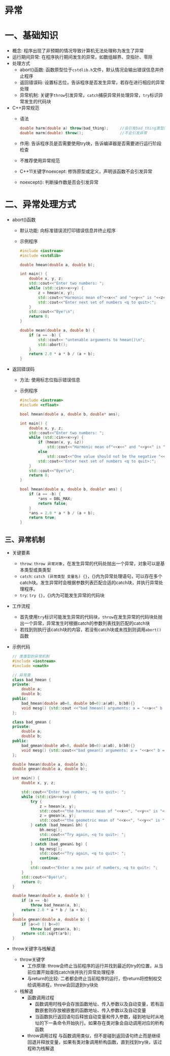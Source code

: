# 异常

# 一、基础知识

- 概念: 程序出现了非预期的情况导致计算机无法处理称为发生了异常
- 运行期间异常: 在程序执行期间发生的异常，如数组越界、空指针、零除
- 处理方式
  - abort()函数: 函数原型位于`cstdlib.h`文件，默认情况会输出错误信息并终止程序
  - 返回错误码: 设置标志位，告诉程序是否发生异常，若存在进行相应的异常处理
  - 异常机制: 关键字`throw`引发异常，`catch`捕获异常并处理异常，`try`标识异常发生的代码块
- C++异常规范
  - 语法

    ```C++
    double harm(double a) throw(bad_thing);     //会引发bad_thing类型的异常
    double marm(double) throw();                //不会引发异常
    ``` 

  - 作用: 告诉程序员是否需要使用try块，告诉编译器是否需要进行运行阶段检查
  - 不推荐使用异常规范
  - C++11关键字noexcept: 修饰原型或定义，声明该函数不会引发异常
  - noexcept(): 判断操作数是否会引发异常

# 二、异常处理方式

- abort()函数
  - 默认功能: 向标准错误流打印错误信息并终止程序
  - 示例程序

    ```C++
    #include <iostream>
    #include <cstdlib>

    double hmean(double a, double b);

    int main() {
        double x, y, z;
        std::cout<<"Enter two numbers: ";
        while (std::cin>>x>>y) {
            z = hmean(x, y);
            std::cout<<"Harmonic mean of"<<x<<" and "<<y<<" is "<<z<<std::endl;
            std::cout<<"Enter next set of numbers <q to quit>:";
        }
        std::cout<<"Bye!\n";
        return 0;
    }

    double mean(double a, double b) {
        if (a == -b) {
            std::cout<< "untenable arguments to hmean()\n";
            std::abort();
        }
        return 2.0 * a * b / (a + b);
    }
    ```

- 返回错误码
  - 方法: 使用标志位指示错误信息
  - 示例程序

    ```C++
    #include <iostream>
    #include <cfloat>

    bool hmean(double a, double b, double* ans);

    int main() {
        double x, y, z;
        std::cout<<"Enter two numbers: ";
        while (std::cin>>x>>y) {
            if (hmean(x, y, &z)) 
                std::cout<<"Harmonic mean of"<<x<<" and "<<y<<" is "<<z<<std::endl;
            else 
                std::cout<<"One value should not be the negative "<<"of the other - try again.\n";
            std::cout<<"Enter next set of numbers <q to quit>:";
        }
        std::cout<<"Bye!\n";
        return 0;
    }

    bool hmean(double a, double b, double* ans) {
        if (a == -b) {
            *ans = DBL_MAX;
            return false;
        }
        *ans = 2.0 * a * b / (a + b);
        return true;
    }
    ```
  
## 三、异常机制

- 关键要素
  - `throw`: `throw 异常对象`，在发生异常的代码处抛出一个异常，对象可以是基本类型或类类型
  - `catch`: `catch (异常类型 变量名) {}`，{}内为异常处理语句，可以存在多个catch块。发生异常时会根据参数列表匹配合适的catch块，并执行异常处理程序。
  - `try`: `try {}`，{}内为可能发生异常的代码块
- 工作流程
  - 首先使用`try`标识可能发生异常的代码块，`throw`在发生异常的代码块处抛出一个异常，异常发生时根据catch的参数列表找到匹配的catch块
  - 若找到则执行该catch块的内容，若没有catch块或未找到则调用`abort()`函数
- 示例代码
  
    ```C++
    // 类类型的异常机制
    #include <iostream>
    #include <cmath>

    // 异常类
    class bad_hmean {
    private:
        double a;
        double b;
    public:
        bad_hmean(double a0=0, double b0=0):a(a0), b(b0){}
        void mesg() {std::cout <<"bad hmean() arguments: a = "<<a<<" b = "<<b<<std::endl;}
    };

    class bad_gmean {
    private:
        double a;
        double b;
    public:
        bad_gmean(double a0=0, double b0=0):a(a0), b(b0){}
        void mesg() {std::cout<<"bad gmean() arguments: a = "<<a<<" b = "<<b<<std::endl;}
    };

    double hmean(double a, double b);
    double gmean(double a, double b);

    int main() {
        double x, y, z;

        std::cout<<"Enter two numbers, <q to quit>: ";
        while (std::cin>>x>>y) {
            try {
                z = hmean(x, y);
                std::cout<<"the harmonic mean of "<<x<<", "<<y<<" is "<<z<<std::endl;
                z = gmean(x, y);
                std::cout<<"the geometric mean of "<<x<<", "<<y<<" is "<<z<<std::endl;
            } catch (bad_hmean& bh) {
                bh.mesg();
                std::cout<<"Try again, <q to quit>: ";
                continue;
            } catch (bad_gmean& bg) {
                bg.mesg();
                std::cout<<"Try again, <q to quit>: ";
                continue;
            }
            std::cout<<"Enter a new pair of numbers, <q to quit>: ";
        }
        std::cout<<"Bye!\n";
        return 0;
    }

    double hmean(double a, double b) {
        if (a == -b)
            throw bad_hmean(a, b);
        return 2.0 * a * b / (a + b);
    }
    double gmean(double a, double b) {
        if (a<=0 || b<=0)
            throw bad_gmean(a, b);
        return std::sqrt(a*b);
    }
    ```

- throw关键字与栈解退
  - throw关键字
    - 工作原理: throw会终止当前程序的运行并找到最近的try的位置，从当前位置开始查找catch块并执行异常处理程序
    - 与return的比较: 二者都会终止当前程序的运行，但return将控制权交给调用进程，throw会回退到try块处
  - 栈解退
    - 函数调用过程
      - 函数调用时栈中会存放函数地址、传入参数以及自动变量，若有函数嵌套则存放被嵌套的函数地址、传入参数以及自动变量
      - 当函数执行返回语句后释放自动变量和传入参数，碰到地址时从地址的下一条命令开始执行。如果存在类对象会自动调用对应的析构函数
    - throw调用过程
        与函数调用类似，但不是碰到返回语句终止而是继续回退并释放变量，如果有类对象调用析构函数，直到找到try块，该过程称为栈解退